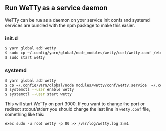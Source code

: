 ## Run WeTTy as a service daemon

WeTTy can be run as a daemon on your service init confs and systemd services are
bundled with the npm package to make this easier.

### init.d

```bash
$ yarn global add wetty
$ sudo cp ~/.config/yarn/global/node_modules/wetty/conf/wetty.conf /etc/init
$ sudo start wetty
```

### systemd

```bash
$ yarn global add wetty
$ cp ~/.config/yarn/global/node_modules/wetty/conf/wetty.service  ~/.config/systemd/user/
$ systemctl --user enable wetty
$ systemctl --user start wetty
```

This will start WeTTy on port 3000. If you want to change the port or redirect
stdout/stderr you should change the last line in `wetty.conf` file, something
like this:

```systemd
exec sudo -u root wetty -p 80 >> /var/log/wetty.log 2>&1
```
